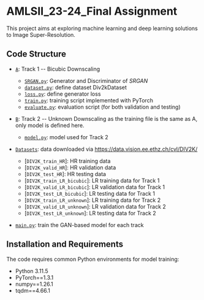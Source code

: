 # AMLSII_23-24_Final Assignment
This project aims at exploring machine learning and deep learning solutions to Image Super-Resolution.

## Code Structure
* [`A`](./A/): Track 1 -- Bicubic Downscaling
    * [`SRGAN.py`](./A/SRGAN.py): Generator and Discriminator of *SRGAN*
    * [`dataset.py`](./A/dataset.py): define dataset Div2kDataset
    * [`loss.py`](./A/loss.py): define generator loss
    * [`train.py`](./A/train.py): training script implemented with PyTorch
    * [`evaluate.py`](./A/evaluate.py): evaluation script (for both validation and testing)

* [`B`](./B/): Track 2 -- Unknown Downscaling
as the training file is the same as A, only model is defined here.
    * [`model.py`](./B/model.py): model used for Track 2

* [`Datasets`](./Datasets/): data downloaded via https://data.vision.ee.ethz.ch/cvl/DIV2K/
    * [`DIV2K_train_HR`]: HR training data
    * [`DIV2K_valid_HR`]: HR validation data
    * [`DIV2K_test_HR`]: HR testing data
    * [`DIV2K_train_LR_bicubic`]: LR training data for Track 1
    * [`DIV2K_valid_LR_bicubic`]: LR validation data for Track 1
    * [`DIV2K_test_LR_bicubic`]: LR testing data for Track 1
    * [`DIV2K_train_LR_unknown`]: LR training data for Track 2
    * [`DIV2K_valid_LR_unknown`]: LR validation data for Track 2
    * [`DIV2K_test_LR_unknown`]: LR testing data for Track 2

* [`main.py`](./main.py): train the GAN-based model for each track

## Installation and Requirements
The code requires common Python environments for model training:
- Python 3.11.5
- PyTorch==1.3.1
- numpy==1.26.1
- tqdm==4.66.1

